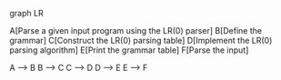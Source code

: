 graph LR

A[Parse a given input program using the LR(0) parser]
B[Define the grammar]
C[Construct the LR(0) parsing table]
D[Implement the LR(0) parsing algorithm]
E[Print the grammar table]
F[Parse the input]

A --> B
B --> C
C --> D
D --> E
E --> F
